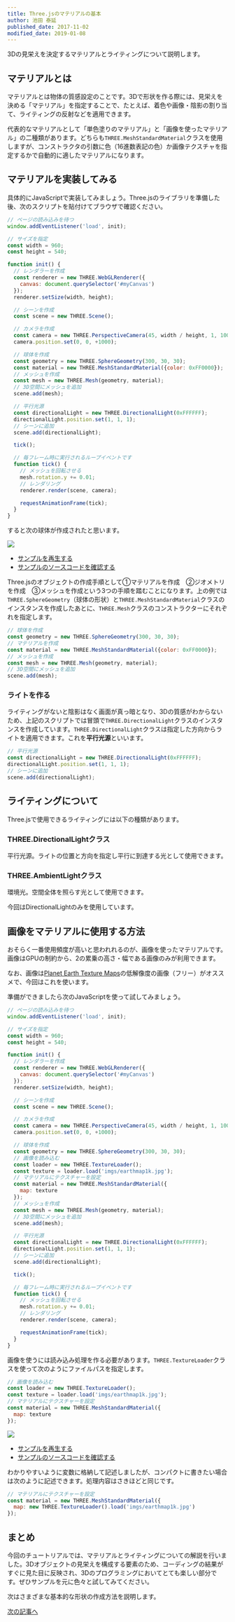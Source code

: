 ```yaml
---
title: Three.jsのマテリアルの基本
author: 池田 泰延
published_date: 2017-11-02
modified_date: 2019-01-08
---
```


3Dの見栄えを決定するマテリアルとライティングについて説明します。


## マテリアルとは

マテリアルとは物体の質感設定のことです。3Dで形状を作る際には、見栄えを決める「マテリアル」を指定することで、たとえば、着色や画像・陰影の割り当て、ライティングの反射などを適用できます。

代表的なマテリアルとして「単色塗りのマテリアル」と「画像を使ったマテリアル」の二種類があります。どちらも`THREE.MeshStandardMaterial`クラスを使用しますが、コンストラクタの引数に色（16進数表記の色）か画像テクスチャを指定するかで自動的に適したマテリアルになります。

## マテリアルを実装してみる

具体的にJavaScriptで実装してみましょう。Three.jsのライブラリを準備した後、次のスクリプトを貼付けてブラウザで確認ください。

```js
// ページの読み込みを待つ
window.addEventListener('load', init);

// サイズを指定
const width = 960;
const height = 540;

function init() {
  // レンダラーを作成
  const renderer = new THREE.WebGLRenderer({
    canvas: document.querySelector('#myCanvas')
  });
  renderer.setSize(width, height);

  // シーンを作成
  const scene = new THREE.Scene();

  // カメラを作成
  const camera = new THREE.PerspectiveCamera(45, width / height, 1, 10000);
  camera.position.set(0, 0, +1000);

  // 球体を作成
  const geometry = new THREE.SphereGeometry(300, 30, 30);
  const material = new THREE.MeshStandardMaterial({color: 0xFF0000});
  // メッシュを作成
  const mesh = new THREE.Mesh(geometry, material);
  // 3D空間にメッシュを追加
  scene.add(mesh);

  // 平行光源
  const directionalLight = new THREE.DirectionalLight(0xFFFFFF);
  directionalLight.position.set(1, 1, 1);
  // シーンに追加
  scene.add(directionalLight);

  tick();

  // 毎フレーム時に実行されるループイベントです
  function tick() {
    // メッシュを回転させる
    mesh.rotation.y += 0.01;
    // レンダリング
    renderer.render(scene, camera);

    requestAnimationFrame(tick);
  }
}
```

すると次の球体が作成されたと思います。

![](../imgs/material_color.png)

- [サンプルを再生する](https://ics-creative.github.io/tutorial-three/samples/material_color.html)
- [サンプルのソースコードを確認する](../samples/material_color.html)


Three.jsのオブジェクトの作成手順として①マテリアルを作成　②ジオメトリを作成　③メッシュを作成という3つの手順を踏むことになります。上の例では`THREE.SphereGeometry`（球体の形状）と`THREE.MeshStandardMaterial`クラスのインスタンスを作成したあとに、`THREE.Mesh`クラスのコンストラクターにそれぞれを指定します。

```js
// 球体を作成
const geometry = new THREE.SphereGeometry(300, 30, 30);
// マテリアルを作成
const material = new THREE.MeshStandardMaterial({color: 0xFF0000});
// メッシュを作成
const mesh = new THREE.Mesh(geometry, material);
// 3D空間にメッシュを追加
scene.add(mesh);
```


### ライトを作る

ライティングがないと陰影はなく画面が真っ暗となり、3Dの質感がわからないため、上記のスクリプトでは冒頭で`THREE.DirectionalLight`クラスのインスタンスを作成しています。`THREE.DirectionalLight`クラスは指定した方向からライトを適用できます。これを**平行光源**といいます。


```js
// 平行光源
const directionalLight = new THREE.DirectionalLight(0xFFFFFF);
directionalLight.position.set(1, 1, 1);
// シーンに追加
scene.add(directionalLight);
```

## ライティングについて

Three.jsで使用できるライティングには以下の種類があります。

### THREE.DirectionalLightクラス
    
平行光源。ライトの位置と方向を指定し平行に到達する光として使用できます。

### THREE.AmbientLightクラス

環境光。空間全体を照らす光として使用できます。

今回はDirectionalLightのみを使用しています。

## 画像をマテリアルに使用する方法

おそらく一番使用頻度が高いと思われれるのが、画像を使ったマテリアルです。画像はGPUの制約から、2の累乗の高さ・幅である画像のみが利用できます。

なお、画像は[Planet Earth Texture Maps](http://planetpixelemporium.com/earth.html)の低解像度の画像（フリー）がオススメで、今回はこれを使います。

準備ができましたら次のJavaScriptを使って試してみましょう。

```js
// ページの読み込みを待つ
window.addEventListener('load', init);

// サイズを指定
const width = 960;
const height = 540;

function init() {
  // レンダラーを作成
  const renderer = new THREE.WebGLRenderer({
    canvas: document.querySelector('#myCanvas')
  });
  renderer.setSize(width, height);

  // シーンを作成
  const scene = new THREE.Scene();

  // カメラを作成
  const camera = new THREE.PerspectiveCamera(45, width / height, 1, 10000);
  camera.position.set(0, 0, +1000);

  // 球体を作成
  const geometry = new THREE.SphereGeometry(300, 30, 30);
  // 画像を読み込む
  const loader = new THREE.TextureLoader();
  const texture = loader.load('imgs/earthmap1k.jpg');
  // マテリアルにテクスチャーを設定
  const material = new THREE.MeshStandardMaterial({
    map: texture
  });
  // メッシュを作成
  const mesh = new THREE.Mesh(geometry, material);
  // 3D空間にメッシュを追加
  scene.add(mesh);

  // 平行光源
  const directionalLight = new THREE.DirectionalLight(0xFFFFFF);
  directionalLight.position.set(1, 1, 1);
  // シーンに追加
  scene.add(directionalLight);

  tick();

  // 毎フレーム時に実行されるループイベントです
  function tick() {
    // メッシュを回転させる
    mesh.rotation.y += 0.01;
    // レンダリング
    renderer.render(scene, camera);

    requestAnimationFrame(tick);
  }
}
```

画像を使うには読み込み処理を作る必要があります。`THREE.TextureLoader`クラスを使って次のようにファイルパスを指定します。

```js
// 画像を読み込む
const loader = new THREE.TextureLoader();
const texture = loader.load('imgs/earthmap1k.jpg');
// マテリアルにテクスチャーを設定
const material = new THREE.MeshStandardMaterial({
  map: texture
});
```


![](../imgs/material_texture.png)

- [サンプルを再生する](https://ics-creative.github.io/tutorial-three/samples/material_texture.html)
- [サンプルのソースコードを確認する](../samples/material_texture.html)


わかりやすいように変数に格納して記述しましたが、コンパクトに書きたい場合は次のように記述できます。処理内容はさきほどと同じです。

```js
// マテリアルにテクスチャーを設定
const material = new THREE.MeshStandardMaterial({
  map: new THREE.TextureLoader().load('imgs/earthmap1k.jpg')
});
```


## まとめ

今回のチュートリアルでは、マテリアルとライティングについての解説を行いました。3Dオブジェクトの見栄えを構成する要素のため、コーディングの結果がすぐに見た目に反映され、3Dのプログラミングにおいてとても楽しい部分です。ぜひサンプルを元に色々と試してみてください。

次はさまざまな基本的な形状の作成方法を説明します。

[次の記事へ](geometry_general.md)

